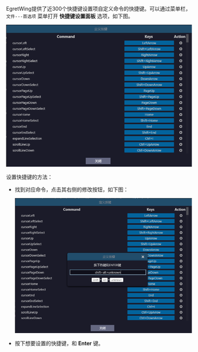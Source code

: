 

EgretWing提供了近300个快捷键设置项自定义命令的快捷键。可以通过菜单栏，`文件---首选项` 菜单打开 **快捷键设置面板** 选项，如下图。

![](20170905120732.png)

设置快捷键的方法：

- 找到对应命令，点击其右侧的修改按钮，如下图：

   ![](20170905121133.png)

- 按下想要设置的快捷键，和 **Enter** 键。